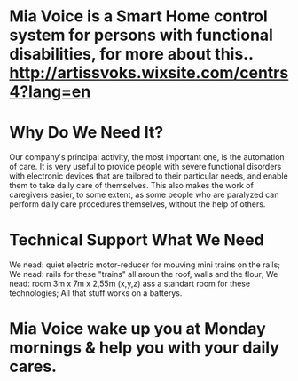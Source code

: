 # Mia Voice is a Smart Home control system for persons with functional disabilities, for more about this.. http://artissvoks.wixsite.com/centrs4?lang=en
  
  # Why Do We Need It?
  
  Our company's principal activity, the most important one, is the automation of care. It is very useful to provide people with severe functional disorders with electronic devices that are tailored to their particular needs, and enable them to take daily care of themselves. This also makes the work of caregivers easier, to some extent, as some people who are paralyzed can perform daily care procedures themselves, without the help of others.​
  
  # Technical Support What We Need

  We nead: quiet electric motor-reducer for mouving mini trains on the rails;
  We nead: rails for these "trains" all aroun the roof, walls and the flour;
  We nead: room 3m x 7m x 2,55m (x,y,z) ass a standart room for these technologies;
  All that stuff works on a batterys.
  
  # Mia Voice wake up you at Monday mornings & help you with your daily cares.
